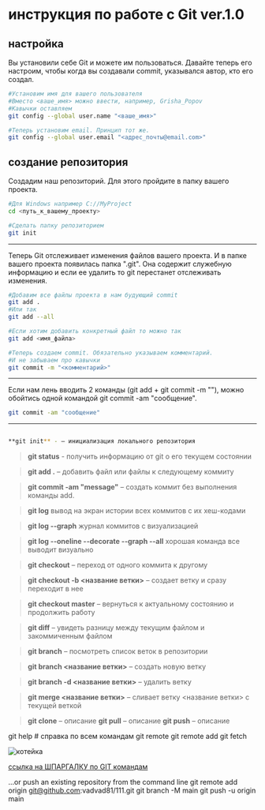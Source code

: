 # инструкция по работе с Git ver.1.0

## настройка
Вы установили себе Git и можете им пользоваться. Давайте теперь его настроим, чтобы когда вы создавали commit, указывался автор, кто его создал.

```sh
#Установим имя для вашего пользователя  
#Вместо <ваше_имя> можно ввести, например, Grisha_Popov  
#Кавычки оставляем
git config --global user.name "<ваше_имя>"

#Теперь установим email. Принцип тот же.
git config --global user.email "<адрес_почты@email.com>"
```
## cоздание репозитория

Создадим наш репозиторий. Для этого пройдите в папку вашего проекта.

```sh
#Для Windows например С://MyProject
cd <путь_к_вашему_проекту>

#Сделать папку репозиторием
git init
```
---
Теперь Git отслеживает изменения файлов вашего проекта. И в папке вашего проекта появилась папка ".git". Она содержит служебную информацию и если ее удалить то git перестанет отслеживать изменения.

```sh
#Добавим все файлы проекта в нам будующий commit
git add .
#Или так
git add --all

#Если хотим добавить конкретный файл то можно так
git add <имя_файла> 

#Теперь создаем commit. Обязательно указываем комментарий.
#И не забываем про кавычки
git commit -m "<комментарий>"
```
---
Если нам лень вводить 2 команды (git add + git commit -m ""), можно обойтись одной командой git commit -am "сообщение".

```sh
git commit -am "сообщение"
```
---

```sh


```

```sh
**git init** - – инициализация локального репозитория
```

> **git status** - получить информацию от git о его текущем состоянии

> **git add .** – добавить файл или файлы к следующему коммиту

> **git commit -am "message"** – создать коммит без выполнения команды add.

> **git log** вывод на экран истории всех коммитов с их хеш-кодами

> **git log --graph** журнал коммитов с визуализацией

> **git  log --oneline --decorate --graph --all**  хорошая команда все выводит визуально

> **git checkout** – переход от одного коммита к другому

> **git checkout -b <название ветки>** – создает ветку и сразу переходит в нее

> **git checkout master** – вернуться к актуальному состоянию и продолжить работу

> **git diff** – увидеть разницу между текущим файлом и закоммиченным файлом

> **git branch** – посмотреть список веток в репозитории

> **git branch <название ветки>** – создать новую ветку

> **git branch -d <название ветки>** – удалить ветку

> **git merge <название ветки>** – сливает ветку <название ветки> с текущей веткой

> **git clone** – описание
> **git pull** – описание
> **git push** – описание

git help # справка по всем командам
git remote
git remote add
git fetch


<img title="котейка" alt="котейка" src="cat.png"> 

[ссылка на ШПАРГАЛКУ по GIT  командам](https://proglib.io/p/git-cheatsheet)




…or push an existing repository from the command line
git remote add origin git@github.com:vadvad81/111.git
git branch -M main
git push -u origin main


